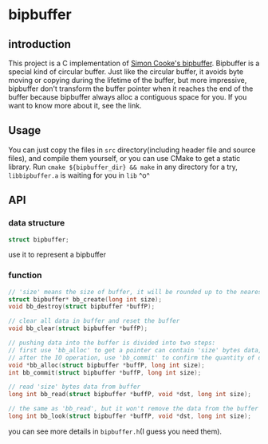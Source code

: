 # bipbuffer

## introduction

This project is a C implementation of [Simon Cooke's bipbuffer](https://www.codeproject.com/Articles/3479/The-Bip-Buffer-The-Circular-Buffer-with-a-Twist). Bipbuffer is a special kind of circular buffer. Just like the circular buffer, it avoids byte moving or copying during the lifetime of the buffer, but more impressive, bipbuffer don't transform the buffer pointer when it reaches the end of the buffer because bipbuffer always alloc a contiguous space for you. If you want to know more about it, see the link.

## Usage

You can just copy the files in `src` directory(including header file and source files), and compile them yourself, or you can use CMake to get a static library. Run `cmake ${bipbuffer_dir} && make` in any directory for a try, `libbipbuffer.a` is waiting for you in `lib` ^o^

## API

### data structure
```c
struct bipbuffer;
```
use it to represent a bipbuffer

### function

```c
// 'size' means the size of buffer, it will be rounded up to the nearest 'n*pagesize'
struct bipbuffer* bb_create(long int size);
void bb_destroy(struct bipbuffer *buffP);

// clear all data in buffer and reset the buffer
void bb_clear(struct bipbuffer *buffP);

// pushing data into the buffer is divided into two steps:
// first use 'bb_alloc' to get a pointer can contain 'size' bytes data,
// after the IO operation, use 'bb_commit' to confirm the quantity of data you actual write in.
void *bb_alloc(struct bipbuffer *buffP, long int size);
int bb_commit(struct bipbuffer *buffP, long int size);

// read 'size' bytes data from buffer
long int bb_read(struct bipbuffer *buffP, void *dst, long int size);

// the same as 'bb_read', but it won't remove the data from the buffer
long int bb_look(struct bipbuffer *buffP, void *dst, long int size);
```

you can see more details in `bipbuffer.h`(I guess you need them).
